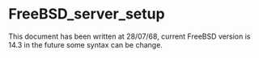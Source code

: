 # FreeBSD_server_setup
This document has been written at 28/07/68, current FreeBSD version is 14.3 in the future some syntax can be change.
